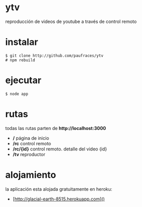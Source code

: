 # ytv

reproducción de videos de youtube a través de control remoto

# instalar

    $ git clone http://github.com/paufraces/ytv
    # npm rebuild

# ejecutar

    $ node app

# rutas

todas las rutas parten de **http://localhost:3000**

*   **/**         página de inicio
*   **/rc**       control remoto
*   **/rc/{id}**  control remoto. detalle del video {id}
*   **/tv**       reproductor

# alojamiento

la aplicación esta alojada gratuitamente en heroku:

*   [http://glacial-earth-8515.herokuapp.com]()

